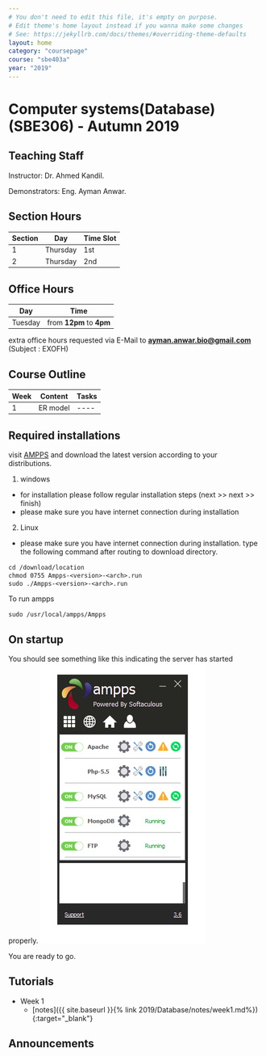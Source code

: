 ```yaml
---
# You don't need to edit this file, it's empty on purpose.
# Edit theme's home layout instead if you wanna make some changes
# See: https://jekyllrb.com/docs/themes/#overriding-theme-defaults
layout: home
category: "coursepage"
course: "sbe403a"
year: "2019"
---
```

# Computer systems(Database) \(SBE306\) - Autumn 2019

## Teaching Staff

Instructor: Dr. Ahmed Kandil. 

Demonstrators:  Eng. Ayman Anwar.  


## Section Hours

| Section | Day | Time Slot |
|---------|-----|-----------|
|   1     | Thursday | 1st  |
|   2     | Thursday | 2nd |

## Office Hours

| Day | Time |
|-----|-----------|
| Tuesday | from **12pm** to **4pm** |

extra office hours requested via E-Mail to **ayman.anwar.bio@gmail.com** (Subject : EXOFH)

## Course Outline

| Week | Content |  Tasks
|------|-----------------|-----|
|   1  | ER model | ---- |

## Required installations
visit [AMPPS](https://www.ampps.com/downloads) and download the latest version according to your distributions.

1. windows 
* for installation please follow regular installation steps (next >> next >> finish)
* please make sure you have internet connection during installation
2. Linux
* please make sure you have internet connection during installation.
type the following command after routing to download directory.
```
cd /download/location
chmod 0755 Ampps-<version>-<arch>.run
sudo ./Ampps-<version>-<arch>.run
```
To run ampps
```
sudo /usr/local/ampps/Ampps
```
## On startup
You should see something like this indicating the server has started properly.
![](images/amppsStart.png)

You are ready to go.

## Tutorials

* Week 1
    <!-- * [Slides]({{ site.baseurl }}{% link 2019/Database/presentations/1_week1/index.html%}){:target="_blank"} -->
    * [notes]({{ site.baseurl }}{% link 2019/Database/notes/week1.md%}){:target="_blank"}



## Announcements
